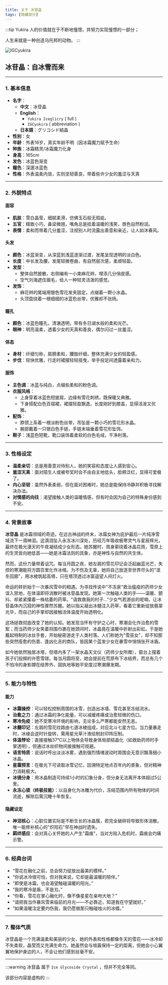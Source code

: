```yaml
---
title: 关于 冰苷晶
tags: [隐藏部分]
--- 
```


:::tip Yukira
人的价值就在于不断地憧憬，并努力实现憧憬的一部分；

人生来就是一种创造乌托邦的动物。
:::

![IGCyukira](/img/yukira.png)

## **冰苷晶：自冰雪而来**

---

### **1. 基本信息**
  - **名字**：
    - **中文**：冰苷晶
    - **English**：
      - `Yukira Iceglicry` ( full )
      - `IGCyukira` ( abbreviation )
    - **日本語**：グリコシド結晶
  - **性别**：女  
  - **年龄**：外表16岁，真实年龄不明（因冰霜魔力赋予生命）  
  - **种族**：冰霜精灵/冰霜魔力化身  
  - **身高**：165cm  
  - **发色**：冰蓝色渐变  
  - **瞳色**：深邃冰蓝色  
  - **性格**：外表温柔内敛，实则坚韧善良，带着些许少女的羞涩与天真  

---

### **2. 外貌特点**

#### **面容**
- **肌肤**：雪白晶莹，细腻柔滑，仿佛玉石般无瑕疵。  
- **五官**：精致小巧，鼻梁微翘，嘴角总是挂着温暖的浅笑，唇色自然粉润。  
- **表情**：柔和而带着几分羞涩，注视别人时流露出善意和亲近，让人如沐春风。  

#### **头发**
- **颜色**：冰蓝渐变，从深蓝到浅蓝逐渐过渡，发尾呈现透明的淡白色。  
- **长度**：中长发及腰，发尾轻微卷曲，有自然层次感，柔顺轻盈。  
- **发型**：  
  - 整体自然披散，右侧编有一小束麻花辫，增添几分俏皮感。  
  - 空气刘海遮住眉毛，给人一种轻灵活泼的感觉。  
- **发饰**：  
  - 麻花辫的尾端用银色雪花发夹固定，点缀着一颗小水晶。  
  - 头顶盘绕着一根细细的冰蓝色丝带，优雅却不张扬。

#### **瞳孔**
- **颜色**：冰蓝色瞳孔，清澈透明，带有冬日湖水般的柔和光芒。  
- **眼神**：明亮温柔，透着少女的天真和善良，偶尔闪过一丝羞涩。  

#### **体态**
- **身材**：纤细匀称，肩膀柔和，腰肢纤细，整体充满少女的轻盈感。  
- **步伐**：轻快优雅，行走时裙摆轻轻摇曳，举手投足间透露着亲和力。

#### **服饰**
- **主色调**：冰蓝与纯白，点缀些柔和的粉色调。  
- **衣服风格**：  
  - 上身穿着冰蓝色短披肩，边缘有雪花刺绣，既保暖又典雅。  
  - 下身搭配白色百褶裙，裙摆轻盈飘逸，长度刚好到膝盖，显得活泼又优雅。  
- **配饰**：  
  - 脖颈上系着一根淡粉色丝带，吊坠是一颗小巧的雪花形水晶。  
  - 腕部戴着一只银白色手链，手链末端垂着雪花形坠饰。  
- **鞋子**：浅蓝色短靴，靴口装饰着柔软的白色毛绒，干净利落。  

---

### **3. 性格设定**
- **温柔亲切**：总是用善意对待别人，她的笑容和态度让人感到安心。  
- **羞涩天真**：面对陌生人或被夸奖时会不由自主地低头，脸颊泛红，显得可爱极了。  
- **内心坚韧**：虽然外表柔弱，但在面对困难时，她总是能保持冷静并积极寻找解决办法。  
- **对情感的向往**：渴望接触人类的温暖情感，但有时会因为自己的特殊身份感到不安。  

---

### **4. 背景故事**

**冰苷晶** 是冰霜领域的奇迹。在远古神战的终末，冰霜女神为庇护最后一片纯净雪域流下一滴神泪。这滴泪坠入永冻冰川深处，历经万年吸收极寒灵气与星辰辉光，最终在极光漫天的午夜凝结成少女形态。她苏醒时，周身萦绕着冰晶花雨，雪原上的生灵皆向她低首——她是冰霜法则的具象，亦是神性与自然的共生体。

然而，这份力量带着诅咒。每当月圆之夜，她左肩的雪花印记会泛起幽蓝光芒，失控的寒潮能将方圆百里化作冰棺。为不伤及无辜，她将自己放逐至世界尽头的"凛冬回廊"，用冰棱筑起高塔，只在塔顶透过冰窗遥望人间灯火。

命运的转折始于一次暴风雪中的相遇。为寻找传说中"不冻泉"救治瘟疫的药师少女误入禁地，在体温即将消散时被冰苷晶发现。她第一次触碰人类的手——温暖、颤抖、却紧紧攥着一株枯萎的药草。"请救救我的村子…"少女气若游丝的呢喃，让冰苷晶体内沉寂的神性骤然苏醒。她以指尖凝出冰髓注入药草，看着它重新绽放翡翠光华，而自己的手掌却因接触活体温度开始透明化。

这场拯救彻底改变了她的认知。她发现当怀有守护之心时，寒潮会化作治愈的雪絮；而当药师少女笑着将围巾裹在她颈间时，冰晶竟在温暖中折射出彩虹。于是她戴起特制的冰丝手套，开始秘密游走于人类村落。人们称她为"雪巫女"，却不知那些突然痊愈的伤患、逢凶化吉的商队，皆因某个蓝发少女在暴雪中悄悄张开冰盾。

如今她依然独居冰塔，但塔内多了一架水晶天文仪（药师少女所赠），窗台上摆着孩子们投掷的许愿雪球。每当月圆将至，她会提前在荒原布下冰结界，而总有几个不怕冷的身影蹲在结界外，固执地等她平安度过寒潮爆发期。

---

### **5. 能力与特性**
#### **能力**
- **冰霜操控**：可以轻松控制周围的冰雪，创造出冰墙、雪花甚至冻结流水。  
- **治愈之力**：通过冰霜的净化能量，可以减缓疼痛或治愈轻微的伤口。  
- **寒冷免疫**：她不受寒冷环境的影响，无论多么严寒都能安然无恙。  
- **冰髓印记**：左肩的雪花纹路由七道冰棱组成，对应北斗七星方位。当力量暴走时，冰棱会逆时针旋转，需用星光草汁液绘制封印阵压制。
- **体温悖论**：直接接触37℃以上物体会导致身体局部结晶化（如救助药师时手掌透明），但通过冰丝织物间接接触可规避。
- **语言特质**：说话时呼出淡淡冰雾，遇到强烈情绪波动时周围会无意识飘落细小冰晶。
- **星霜预言**：在极光下可读取冰雪记忆，回溯特定地点百年内的景象，但对精神力消耗极大。
- **冰镜分身**：用冰晶制造可持续1小时的幻象分身，但分身无法离开本体超过5公里。
- **永冻心锁（终极技能）**：以自身化为冰雕为代价，冻结范围内所有物体的时间流逝，解除后需沉睡十年恢复。

#### 隐藏设定
- **神泪核心**：心脏位置实际是不断生长的冰晶簇，若完全破碎将导致形体消散。唯一能修补核心的"炽阳石"早在神战时遗失。
- **羁绊感应**：会对真心关怀她的人产生"霜痕"，当对方陷入危机时，霜痕会灼痛示警。

---

### **6. 经典台词**
- “雪花在融化之前，总会努力绽放出最美的模样。”  
- “你说冰冷很可怕，但对我来说，它却是最温暖的陪伴。”  
- “即使是冰霜，也会渴望触碰温暖的阳光。”  
- “我的寒冷是盾，不是刃。”
- “你看，雪花在掌心融化时，像不像星星在亲吻大地？”
- “请把我当作暴风雪来临前的月光——不必靠近，知道我在守望就好。”
- “如果温暖注定要灼伤我，我仍愿做那只触碰烛火的冰蝶。”

---

### **7. 整体气质**
冰苷晶是一个充满温柔和美丽的少女，她的外表和性格都像冬天的雪花——冰冷却不失柔软，晶莹而又充满生命力。她虽然会与喧嚣保持一定的距离，但她会小心翼翼地保护身边的人，不会让他们感到丝毫不安。

---

:::warning
冰苷晶 属于 `Ice Glycoside Crystal` ，但并不完全等同。

该部分内容是虚构的
:::